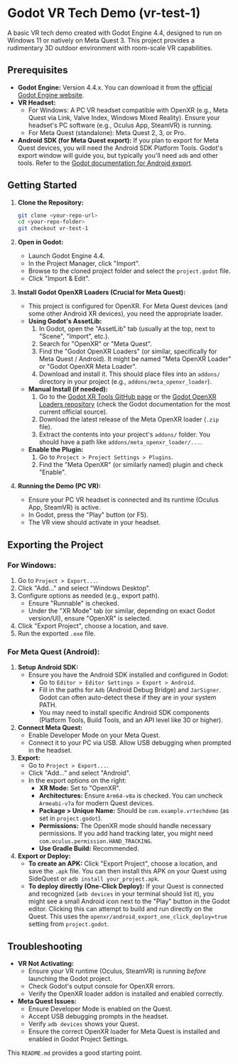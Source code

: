 # Godot VR Tech Demo (vr-test-1)

A basic VR tech demo created with Godot Engine 4.4, designed to run on Windows 11 or natively on Meta Quest 3.
This project provides a rudimentary 3D outdoor environment with room-scale VR capabilities.

## Prerequisites

*   **Godot Engine:** Version 4.4.x. You can download it from the [official Godot Engine website](https://godotengine.org/download/).
*   **VR Headset:**
    *   For Windows: A PC VR headset compatible with OpenXR (e.g., Meta Quest via Link, Valve Index, Windows Mixed Reality). Ensure your headset's PC software (e.g., Oculus App, SteamVR) is running.
    *   For Meta Quest (standalone): Meta Quest 2, 3, or Pro.
*   **Android SDK (for Meta Quest export):** If you plan to export for Meta Quest devices, you will need the Android SDK Platform Tools. Godot's export window will guide you, but typically you'll need `adb` and other tools. Refer to the [Godot documentation for Android export](https://docs.godotengine.org/en/stable/tutorials/export/exporting_for_android.html).

## Getting Started

1.  **Clone the Repository:**
    ```bash
    git clone <your-repo-url>
    cd <your-repo-folder>
    git checkout vr-test-1
    ```

2.  **Open in Godot:**
    *   Launch Godot Engine 4.4.
    *   In the Project Manager, click "Import".
    *   Browse to the cloned project folder and select the `project.godot` file.
    *   Click "Import & Edit".

3.  **Install Godot OpenXR Loaders (Crucial for Meta Quest):**
    *   This project is configured for OpenXR. For Meta Quest devices (and some other Android XR devices), you need the appropriate loader.
    *   **Using Godot's AssetLib:**
        1.  In Godot, open the "AssetLib" tab (usually at the top, next to "Scene", "Import", etc.).
        2.  Search for "OpenXR" or "Meta Quest".
        3.  Find the "Godot OpenXR Loaders" (or similar, specifically for Meta Quest / Android). It might be named "Meta OpenXR Loader" or "Godot OpenXR Meta Loader".
        4.  Download and install it. This should place files into an `addons/` directory in your project (e.g., `addons/meta_openxr_loader`).
    *   **Manual Install (if needed):**
        1.  Go to the [Godot XR Tools GitHub page](https://github.com/GodotVR/godot-xr-tools/releases) or the [Godot OpenXR Loaders repository](https://github.com/GodotVR/godot_openxr_loaders/releases) (check the Godot documentation for the most current official source).
        2.  Download the latest release of the Meta OpenXR loader (`.zip` file).
        3.  Extract the contents into your project's `addons/` folder. You should have a path like `addons/meta_openxr_loader/...`.
    *   **Enable the Plugin:**
        1.  Go to `Project > Project Settings > Plugins`.
        2.  Find the "Meta OpenXR" (or similarly named) plugin and check "Enable".

4.  **Running the Demo (PC VR):**
    *   Ensure your PC VR headset is connected and its runtime (Oculus App, SteamVR) is active.
    *   In Godot, press the "Play" button (or F5).
    *   The VR view should activate in your headset.

## Exporting the Project

### For Windows:

1.  Go to `Project > Export...`.
2.  Click "Add..." and select "Windows Desktop".
3.  Configure options as needed (e.g., export path).
    *   Ensure "Runnable" is checked.
    *   Under the "XR Mode" tab (or similar, depending on exact Godot version/UI), ensure "OpenXR" is selected.
4.  Click "Export Project", choose a location, and save.
5.  Run the exported `.exe` file.

### For Meta Quest (Android):

1.  **Setup Android SDK:**
    *   Ensure you have the Android SDK installed and configured in Godot:
        *   Go to `Editor > Editor Settings > Export > Android`.
        *   Fill in the paths for `Adb` (Android Debug Bridge) and `JarSigner`. Godot can often auto-detect these if they are in your system PATH.
        *   You may need to install specific Android SDK components (Platform Tools, Build Tools, and an API level like 30 or higher).
2.  **Connect Meta Quest:**
    *   Enable Developer Mode on your Meta Quest.
    *   Connect it to your PC via USB. Allow USB debugging when prompted in the headset.
3.  **Export:**
    *   Go to `Project > Export...`.
    *   Click "Add..." and select "Android".
    *   In the export options on the right:
        *   **XR Mode:** Set to "OpenXR".
        *   **Architectures:** Ensure `Arm64-v8a` is checked. You can uncheck `Armeabi-v7a` for modern Quest devices.
        *   **Package > Unique Name:** Should be `com.example.vrtechdemo` (as set in `project.godot`).
        *   **Permissions:** The OpenXR mode should handle necessary permissions. If you add hand tracking later, you might need `com.oculus.permission.HAND_TRACKING`.
        *   **Use Gradle Build:** Recommended.
4.  **Export or Deploy:**
    *   **To create an APK:** Click "Export Project", choose a location, and save the `.apk` file. You can then install this APK on your Quest using SideQuest or `adb install your_project.apk`.
    *   **To deploy directly (One-Click Deploy):** If your Quest is connected and recognized (`adb devices` in your terminal should list it), you might see a small Android icon next to the "Play" button in the Godot editor. Clicking this can attempt to build and run directly on the Quest. This uses the `openxr/android_export_one_click_deploy=true` setting from `project.godot`.

## Troubleshooting

*   **VR Not Activating:**
    *   Ensure your VR runtime (Oculus, SteamVR) is running *before* launching the Godot project.
    *   Check Godot's output console for OpenXR errors.
    *   Verify the OpenXR loader addon is installed and enabled correctly.
*   **Meta Quest Issues:**
    *   Ensure Developer Mode is enabled on the Quest.
    *   Accept USB debugging prompts in the headset.
    *   Verify `adb devices` shows your Quest.
    *   Ensure the correct OpenXR loader for Meta Quest is installed and enabled in Godot Project Settings.

This `README.md` provides a good starting point.
